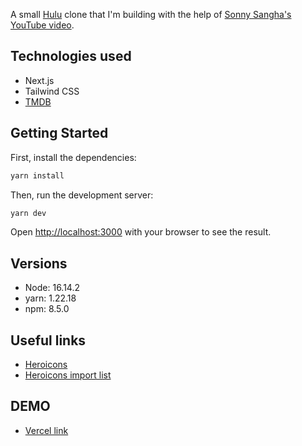 A small [Hulu](<[Hulu](https://www.hulu.com/welcome?orig_referrer=https%3A%2F%2Fwww.google.com%2F)>) clone that I'm building with the help of [Sonny Sangha's YouTube video](https://www.youtube.com/watch?v=MqDlsjc8GLo&t=3s&ab_channel=SonnySangha).

## Technologies used

- Next.js
- Tailwind CSS
- [TMDB](https://www.themoviedb.org/?language=fr)

## Getting Started

First, install the dependencies:

```bash
yarn install
```

Then, run the development server:

```bash
yarn dev
```

Open [http://localhost:3000](http://localhost:3000) with your browser to see the result.

## Versions

- Node: 16.14.2
- yarn: 1.22.18
- npm: 8.5.0

## Useful links

- [Heroicons](https://heroicons.com/)
- [Heroicons import list](https://unpkg.com/browse/@heroicons/react@2.0.11/24/outline/)

## DEMO

- [Vercel link](https://hulu-clone-1wu7q1aig-mohamedamineboufares.vercel.app/)
